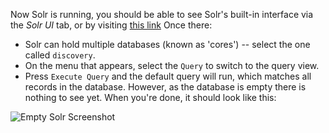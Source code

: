 Now Solr is running, you should be able to see Solr's built-in interface via the _Solr UI_ tab, or by visiting [this link](https://[[HOST_SUBDOMAIN]]-8983-[[KATACODA_HOST]].environments.katacoda.com/) Once there:

* Solr can hold multiple databases (known as 'cores') -- select the one called `discovery`.
* On the menu that appears, select the `Query` to switch to the query view.
* Press `Execute Query` and the default query will run, which matches all records in the database. However, as the database is empty there is nothing to see yet. When you're done, it should look like this:

![Empty Solr Screenshot](https://raw.githubusercontent.com/ukwa/katacoda-scenarios/master/webarchive-discovery-introduction/images/solr-ui-query-empty.png "Empty Solr Screenshot")

